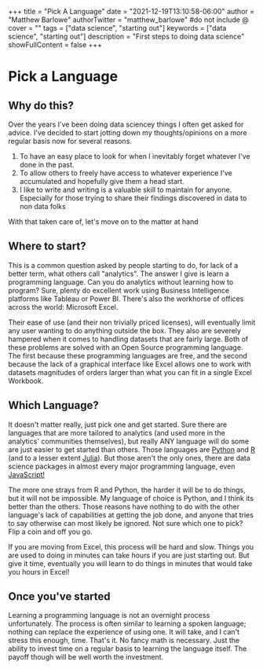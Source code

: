 +++
title = "Pick A Language"
date = "2021-12-19T13:10:58-06:00"
author = "Matthew Barlowe"
authorTwitter = "matthew_barlowe" #do not include @
cover = ""
tags = ["data science", "starting out"]
keywords = ["data science", "starting out"]
description = "First steps to doing data science"
showFullContent = false
+++

# Pick a Language

## Why do this?

Over the years I've been doing data sciencey things I often get asked for advice. I've decided to start jotting
down my thoughts/opinions on a more regular basis now for several reasons.

1. To have an easy place to look for when I inevitably forget whatever I've done in the past.
2. To allow others to freely have access to whatever experience I've accumulated and hopefully give them a head
start.
3. I like to write and writing is a valuable skill to maintain for anyone. Especially for those trying to share
their findings discovered in data to non data folks

With that taken care of, let's move on to the matter at hand

## Where to start?

This is a common question asked by people starting to do, for lack of a better
term, what others call "analytics". The answer I give is learn a programming language. Can
you do analytics without learning how to program? Sure, plenty do excellent work using Business
Intelligence platforms like Tableau or Power BI. There's also the workhorse of offices across
the world: Microsoft Excel.

Their ease of use (and their non trivially priced licenses), will eventually limit any user wanting
to do anything outside the box. They also are severely hampered when it comes to handling datasets that are
fairly large. Both of these problems are solved with an Open Source programming language. The first because
these programming languages are free, and the second because the lack of a graphical interface like Excel allows
one to work with datasets magnitudes of orders larger than what you can fit in a single Excel Workbook.

## Which Language?

It doesn't matter really, just pick one and get started. Sure there are languages that are more tailored
to analytics (and used more in the analytics' communities themselves), but really ANY language will do some are just
easier to get started than others. Those languages are [Python](https://www.python.org) and [R](https://www.r-project.org)
(and to a lesser extent [Julia](https://julialang.org)). But those aren't the only ones, there are data science packages
in almost every major programming language, even [JavaScript!](https://danfo.jsdata.org)

The more one strays from R and Python, the harder it will be to do things, but it will not be impossible.
My language of choice is Python, and I think its better than the others. Those reasons have nothing to do with
the other language's lack of capabilities at getting the job done, and anyone that tries to say otherwise can
most likely be ignored. Not sure which one to pick? Flip a coin and off you go.

If you are moving from Excel, this process will be hard and slow. Things you are used to doing in minutes can
take hours if you are just starting out. But give it time, eventually you will learn to do things in minutes that
would take you hours in Excel!

## Once you've started

Learning a programming language is not an overnight process unfortunately. The process is often
similar to learning a spoken language; nothing can replace the experience of using one. It will take, and
I can't stress this enough, time. That's it. No fancy math is necessary. Just the ability to invest time
on a regular basis to learning the language itself. The payoff though will be well worth the investment.

